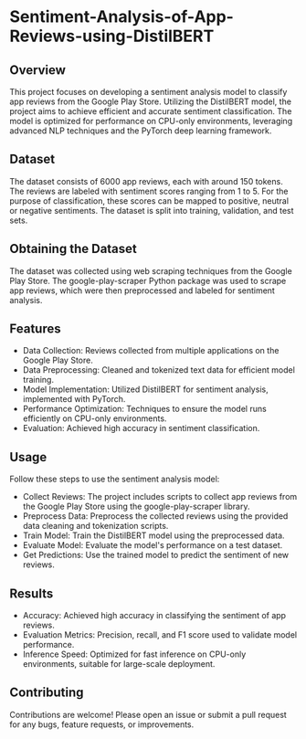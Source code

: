 # Sentiment-Analysis-of-App-Reviews-using-DistilBERT
## Overview
This project focuses on developing a sentiment analysis model to classify app reviews from the Google Play Store. Utilizing the DistilBERT model, the project aims to achieve efficient and accurate sentiment classification. The model is optimized for performance on CPU-only environments, leveraging advanced NLP techniques and the PyTorch deep learning framework.

## Dataset
The dataset consists of 6000 app reviews, each with around 150 tokens. The reviews are labeled with sentiment scores ranging from 1 to 5. For the purpose of classification, these scores can be mapped to positive, neutral or negative sentiments. The dataset is split into training, validation, and test sets.

## Obtaining the Dataset
The dataset was collected using web scraping techniques from the Google Play Store. The google-play-scraper Python package was used to scrape app reviews, which were then preprocessed and labeled for sentiment analysis.

## Features
- Data Collection: Reviews collected from multiple applications on the Google Play Store.
- Data Preprocessing: Cleaned and tokenized text data for efficient model training.
- Model Implementation: Utilized DistilBERT for sentiment analysis, implemented with PyTorch.
- Performance Optimization: Techniques to ensure the model runs efficiently on CPU-only environments.
- Evaluation: Achieved high accuracy in sentiment classification.

## Usage
Follow these steps to use the sentiment analysis model:

- Collect Reviews: The project includes scripts to collect app reviews from the Google Play Store using the google-play-scraper library.
- Preprocess Data: Preprocess the collected reviews using the provided data cleaning and tokenization scripts.
- Train Model: Train the DistilBERT model using the preprocessed data.
- Evaluate Model: Evaluate the model's performance on a test dataset.
- Get Predictions: Use the trained model to predict the sentiment of new reviews.
  
## Results
- Accuracy: Achieved high accuracy in classifying the sentiment of app reviews.
- Evaluation Metrics: Precision, recall, and F1 score used to validate model performance.
- Inference Speed: Optimized for fast inference on CPU-only environments, suitable for large-scale deployment.

## Contributing
Contributions are welcome! Please open an issue or submit a pull request for any bugs, feature requests, or improvements.

